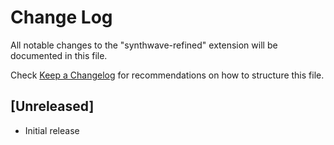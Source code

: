 # Change Log

All notable changes to the "synthwave-refined" extension will be documented in this file.

Check [Keep a Changelog](http://keepachangelog.com/) for recommendations on how to structure this file.

## [Unreleased]

- Initial release
